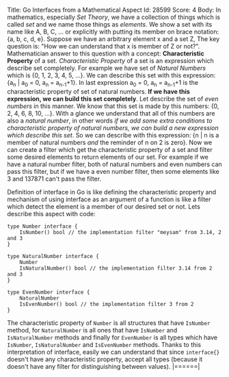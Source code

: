 Title: Go Interfaces from a Mathematical Aspect
Id: 28599
Score: 4
Body:
In mathematics, especially *Set Theory*, we have a collection of things which is called *set* and we name those things as *elements*. We show a set with its name like A, B, C, ... or explicitly with putting its member on brace notation: {a, b, c, d, e}. Suppose we have an arbitrary element x and a set Z, The key question is: "How we can understand that x is member of Z or not?". Mathematician answer to this question with a concept: **Characteristic Property** of a set. *Characteristic Property* of a set is an expression which describe set completely. For example we have set of *Natural Numbers* which is {0, 1, 2, 3, 4, 5, ...}. We can describe this set with this expression: {a<sub>n</sub> | a<sub>0</sub> = 0, a<sub>n</sub> = a<sub>n-1</sub>+1}. In last expression a<sub>0</sub> = 0, a<sub>n</sub> = a<sub>n-1</sub>+1 is the characteristic property of set of natural numbers. **If we have this expression, we can build this set completely**. Let describe the set of *even numbers* in this manner. We know that this set is made by this numbers: {0, 2, 4, 6, 8, 10, ...}. With a glance we understand that all of this numbers are also a *natural number*, in other words *if we add some extra conditions to characteristic property of natural numbers, we can build a new expression which describe this set*. So we can describe with this expression: {n | n is a member of natural numbers *and* the reminder of n on 2 is zero}. Now we can create a filter which get the characteristic property of a set and filter some desired elements to return elements of our set. For example if we have a natural number filter, both of natural numbers and even numbers can pass this filter, but if we have a even number filter, then some elements like 3 and 137871 can't pass the filter.

Definition of interface in Go is like defining the characteristic property and mechanism of using interface as an argument of a function is like a filter which detect the element is a member of our desired set or not. Lets describe this aspect with code:

    type Number interface {
        IsNumber() bool // the implementation filter "meysam" from 3.14, 2 and 3
    }
    
    type NaturalNumber interface {
        Number
        IsNaturalNumber() bool // the implementation filter 3.14 from 2 and 3
    }
    
    type EvenNumber interface {
        NaturalNumber
        IsEvenNumber() bool // the implementation filter 3 from 2
    }

The characteristic property of `Number` is all structures that have `IsNumber` method, for `NaturalNumber` is all ones that have `IsNumber` and `IsNaturalNumber` methods and finally for `EvenNumber` is all types which have `IsNumber`, `IsNaturalNumber` and `IsEvenNumber` methods. Thanks to this interpretation of interface, easily we can understand that since `interface{}` doesn't have any characteristic property, accept all types (because it doesn't have any filter for distinguishing between values).
|======|
